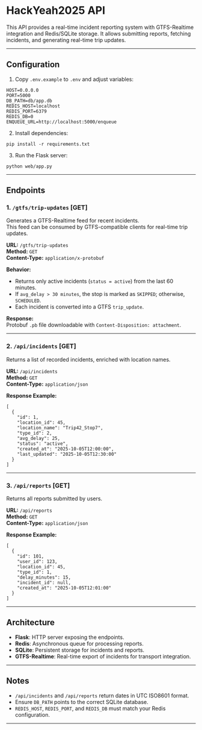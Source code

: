 # HackYeah2025 API

This API provides a real-time incident reporting system with GTFS-Realtime integration and Redis/SQLite storage. It allows submitting reports, fetching incidents, and generating real-time trip updates.

---

## Configuration

1. Copy `.env.example` to `.env` and adjust variables:

```
HOST=0.0.0.0
PORT=5000
DB_PATH=db/app.db
REDIS_HOST=localhost
REDIS_PORT=6379
REDIS_DB=0
ENQUEUE_URL=http://localhost:5000/enqueue
```

2. Install dependencies:

```
pip install -r requirements.txt
```

3. Run the Flask server:

```
python web/app.py
```

---

## Endpoints



### 1. `/gtfs/trip-updates` [GET]

Generates a GTFS-Realtime feed for recent incidents.  
This feed can be consumed by GTFS-compatible clients for real-time trip updates.

**URL:** `/gtfs/trip-updates`  
**Method:** `GET`  
**Content-Type:** `application/x-protobuf`

**Behavior:**
- Returns only active incidents (`status = active`) from the last 60 minutes.
- If `avg_delay > 30 minutes`, the stop is marked as `SKIPPED`; otherwise, `SCHEDULED`.
- Each incident is converted into a GTFS `trip_update`.

**Response:**  
Protobuf `.pb` file downloadable with `Content-Disposition: attachment`.

---

### 2. `/api/incidents` [GET]

Returns a list of recorded incidents, enriched with location names.

**URL:** `/api/incidents`  
**Method:** `GET`  
**Content-Type:** `application/json`

**Response Example:**
```
[
  {
    "id": 1,
    "location_id": 45,
    "location_name": "Trip42_Stop7",
    "type_id": 2,
    "avg_delay": 25,
    "status": "active",
    "created_at": "2025-10-05T12:00:00",
    "last_updated": "2025-10-05T12:30:00"
  }
]
```

---

### 3. `/api/reports` [GET]

Returns all reports submitted by users.

**URL:** `/api/reports`  
**Method:** `GET`  
**Content-Type:** `application/json`

**Response Example:**
```
[
  {
    "id": 101,
    "user_id": 123,
    "location_id": 45,
    "type_id": 1,
    "delay_minutes": 15,
    "incident_id": null,
    "created_at": "2025-10-05T12:01:00"
  }
]
```

---

## Architecture

- **Flask**: HTTP server exposing the endpoints.
- **Redis**: Asynchronous queue for processing reports.
- **SQLite**: Persistent storage for incidents and reports.
- **GTFS-Realtime**: Real-time export of incidents for transport integration.

---

## Notes

- `/api/incidents` and `/api/reports` return dates in UTC ISO8601 format.
- Ensure `DB_PATH` points to the correct SQLite database.
- `REDIS_HOST`, `REDIS_PORT`, and `REDIS_DB` must match your Redis configuration.

---

